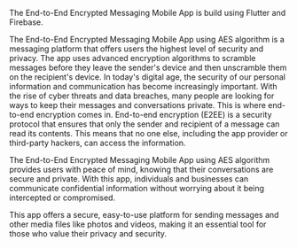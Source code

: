 The End-to-End Encrypted Messaging Mobile App is build using Flutter and Firebase.

The End-to-End Encrypted Messaging Mobile App using AES algorithm is a messaging platform that offers users the highest level of security and privacy. The app uses advanced encryption algorithms to scramble messages before they leave the sender's device and then unscramble them on the recipient's device. In today's digital age, the security of our personal information and communication has become increasingly important. With the rise of cyber threats and data breaches, many people are looking for ways to keep their messages and conversations private. This is where end-to-end encryption comes in. End-to-end encryption (E2EE) is a security protocol that ensures that only the sender and recipient of a message can read its contents. This means that no one else, including the app provider or third-party hackers, can access the information.

The End-to-End Encrypted Messaging Mobile App using AES algorithm provides users with peace of mind, knowing that their conversations are secure and private. With this app, individuals and businesses can communicate confidential information without worrying about it being intercepted or compromised.

This app offers a secure, easy-to-use platform for sending messages and other media files like photos and videos, making it an essential tool for those who value their privacy and security.
